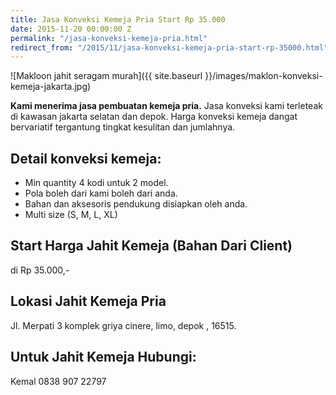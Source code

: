 ```yaml
---
title: Jasa Konveksi Kemeja Pria Start Rp 35.000
date: 2015-11-20 00:00:00 Z
permalink: "/jasa-konveksi-kemeja-pria.html"
redirect_from: "/2015/11/jasa-konveksi-kemeja-pria-start-rp-35000.html"
---
```


![Makloon jahit seragam murah]({{ site.baseurl }}/images/maklon-konveksi-kemeja-jakarta.jpg)

**Kami menerima jasa pembuatan kemeja pria.** Jasa konveksi kami terleteak di kawasan jakarta selatan dan depok. Harga konveksi kemeja dangat bervariatif tergantung tingkat kesulitan dan jumlahnya.
<!--more-->
## Detail konveksi kemeja:
- Min quantity 4 kodi untuk 2 model.
- Pola boleh dari kami boleh dari anda.
- Bahan dan aksesoris pendukung disiapkan oleh anda.
- Multi size (S, M, L, XL)

## Start Harga Jahit Kemeja (Bahan Dari Client)
di Rp 35.000,-

## Lokasi Jahit Kemeja Pria
Jl. Merpati 3 komplek griya cinere, limo, depok , 16515.

## Untuk Jahit Kemeja Hubungi:
Kemal 0838 907 22797
